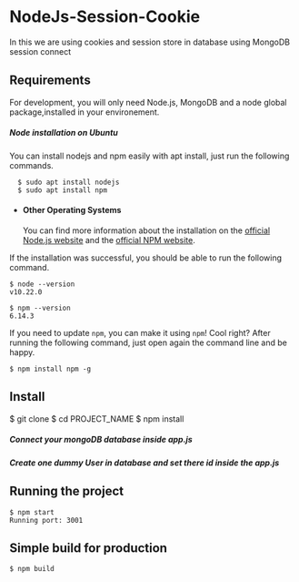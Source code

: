 # NodeJs-Session-Cookie
In this we are using cookies and session store in database using MongoDB session connect

## Requirements

For development, you will only need Node.js, MongoDB and  a node global package,installed in your environement.

 ##### Node installation on Ubuntu

  You can install nodejs and npm easily with apt install, just run the following commands.

      $ sudo apt install nodejs
      $ sudo apt install npm

- #### Other Operating Systems
  You can find more information about the installation on the [official Node.js website](https://nodejs.org/) and the [official NPM website](https://npmjs.org/).

If the installation was successful, you should be able to run the following command.

    $ node --version
    v10.22.0

    $ npm --version
    6.14.3

If you need to update `npm`, you can make it using `npm`! Cool right? After running the following command, just open again the command line and be happy.

    $ npm install npm -g

## Install

$ git clone 
$ cd PROJECT_NAME
$ npm install

 ##### Connect your mongoDB database inside app.js
 ##### Create one dummy User in database and set there id inside the app.js

## Running the project

    $ npm start
    Running port: 3001

## Simple build for production

    $ npm build
